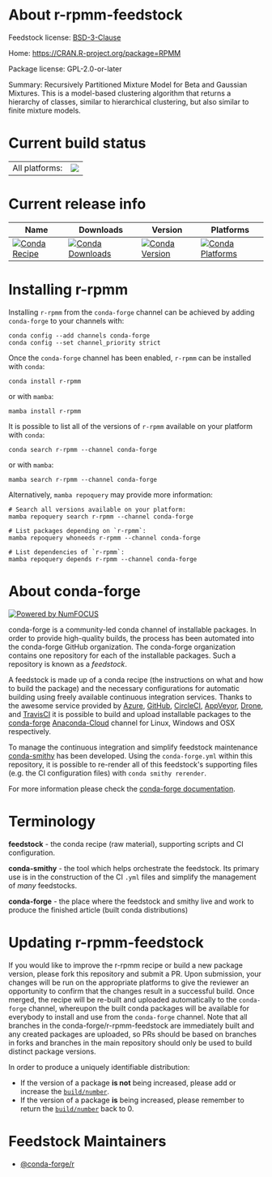 About r-rpmm-feedstock
======================

Feedstock license: [BSD-3-Clause](https://github.com/conda-forge/r-rpmm-feedstock/blob/main/LICENSE.txt)

Home: https://CRAN.R-project.org/package=RPMM

Package license: GPL-2.0-or-later

Summary:  Recursively Partitioned Mixture Model for Beta and Gaussian Mixtures.   This is a model-based clustering algorithm that returns a hierarchy of classes, similar to hierarchical clustering, but also similar to finite mixture models.

Current build status
====================


<table><tr><td>All platforms:</td>
    <td>
      <a href="https://dev.azure.com/conda-forge/feedstock-builds/_build/latest?definitionId=4853&branchName=main">
        <img src="https://dev.azure.com/conda-forge/feedstock-builds/_apis/build/status/r-rpmm-feedstock?branchName=main">
      </a>
    </td>
  </tr>
</table>

Current release info
====================

| Name | Downloads | Version | Platforms |
| --- | --- | --- | --- |
| [![Conda Recipe](https://img.shields.io/badge/recipe-r--rpmm-green.svg)](https://anaconda.org/conda-forge/r-rpmm) | [![Conda Downloads](https://img.shields.io/conda/dn/conda-forge/r-rpmm.svg)](https://anaconda.org/conda-forge/r-rpmm) | [![Conda Version](https://img.shields.io/conda/vn/conda-forge/r-rpmm.svg)](https://anaconda.org/conda-forge/r-rpmm) | [![Conda Platforms](https://img.shields.io/conda/pn/conda-forge/r-rpmm.svg)](https://anaconda.org/conda-forge/r-rpmm) |

Installing r-rpmm
=================

Installing `r-rpmm` from the `conda-forge` channel can be achieved by adding `conda-forge` to your channels with:

```
conda config --add channels conda-forge
conda config --set channel_priority strict
```

Once the `conda-forge` channel has been enabled, `r-rpmm` can be installed with `conda`:

```
conda install r-rpmm
```

or with `mamba`:

```
mamba install r-rpmm
```

It is possible to list all of the versions of `r-rpmm` available on your platform with `conda`:

```
conda search r-rpmm --channel conda-forge
```

or with `mamba`:

```
mamba search r-rpmm --channel conda-forge
```

Alternatively, `mamba repoquery` may provide more information:

```
# Search all versions available on your platform:
mamba repoquery search r-rpmm --channel conda-forge

# List packages depending on `r-rpmm`:
mamba repoquery whoneeds r-rpmm --channel conda-forge

# List dependencies of `r-rpmm`:
mamba repoquery depends r-rpmm --channel conda-forge
```


About conda-forge
=================

[![Powered by
NumFOCUS](https://img.shields.io/badge/powered%20by-NumFOCUS-orange.svg?style=flat&colorA=E1523D&colorB=007D8A)](https://numfocus.org)

conda-forge is a community-led conda channel of installable packages.
In order to provide high-quality builds, the process has been automated into the
conda-forge GitHub organization. The conda-forge organization contains one repository
for each of the installable packages. Such a repository is known as a *feedstock*.

A feedstock is made up of a conda recipe (the instructions on what and how to build
the package) and the necessary configurations for automatic building using freely
available continuous integration services. Thanks to the awesome service provided by
[Azure](https://azure.microsoft.com/en-us/services/devops/), [GitHub](https://github.com/),
[CircleCI](https://circleci.com/), [AppVeyor](https://www.appveyor.com/),
[Drone](https://cloud.drone.io/welcome), and [TravisCI](https://travis-ci.com/)
it is possible to build and upload installable packages to the
[conda-forge](https://anaconda.org/conda-forge) [Anaconda-Cloud](https://anaconda.org/)
channel for Linux, Windows and OSX respectively.

To manage the continuous integration and simplify feedstock maintenance
[conda-smithy](https://github.com/conda-forge/conda-smithy) has been developed.
Using the ``conda-forge.yml`` within this repository, it is possible to re-render all of
this feedstock's supporting files (e.g. the CI configuration files) with ``conda smithy rerender``.

For more information please check the [conda-forge documentation](https://conda-forge.org/docs/).

Terminology
===========

**feedstock** - the conda recipe (raw material), supporting scripts and CI configuration.

**conda-smithy** - the tool which helps orchestrate the feedstock.
                   Its primary use is in the construction of the CI ``.yml`` files
                   and simplify the management of *many* feedstocks.

**conda-forge** - the place where the feedstock and smithy live and work to
                  produce the finished article (built conda distributions)


Updating r-rpmm-feedstock
=========================

If you would like to improve the r-rpmm recipe or build a new
package version, please fork this repository and submit a PR. Upon submission,
your changes will be run on the appropriate platforms to give the reviewer an
opportunity to confirm that the changes result in a successful build. Once
merged, the recipe will be re-built and uploaded automatically to the
`conda-forge` channel, whereupon the built conda packages will be available for
everybody to install and use from the `conda-forge` channel.
Note that all branches in the conda-forge/r-rpmm-feedstock are
immediately built and any created packages are uploaded, so PRs should be based
on branches in forks and branches in the main repository should only be used to
build distinct package versions.

In order to produce a uniquely identifiable distribution:
 * If the version of a package **is not** being increased, please add or increase
   the [``build/number``](https://docs.conda.io/projects/conda-build/en/latest/resources/define-metadata.html#build-number-and-string).
 * If the version of a package **is** being increased, please remember to return
   the [``build/number``](https://docs.conda.io/projects/conda-build/en/latest/resources/define-metadata.html#build-number-and-string)
   back to 0.

Feedstock Maintainers
=====================

* [@conda-forge/r](https://github.com/conda-forge/r/)

